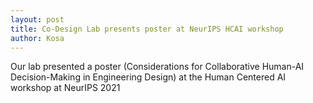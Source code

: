 ```yaml
---
layout: post
title: Co-Design Lab presents poster at NeurIPS HCAI workshop
author: Kosa
---
```

Our lab presented a poster (Considerations for Collaborative Human-AI Decision-Making in Engineering Design) at the Human Centered AI workshop at NeurIPS 2021